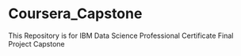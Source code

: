 # Coursera_Capstone
This Repository is for IBM Data Science Professional Certificate Final Project Capstone
